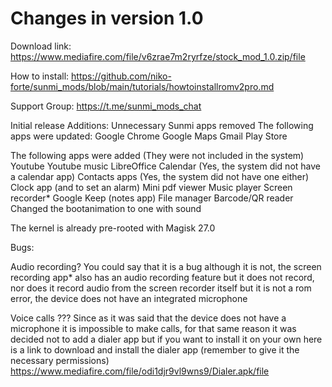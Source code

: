 # Changes in version 1.0

Download link:
https://www.mediafire.com/file/v6zrae7m2ryrfze/stock_mod_1.0.zip/file

How to install:
https://github.com/niko-forte/sunmi_mods/blob/main/tutorials/howtoinstallromv2pro.md

Support Group: https://t.me/sunmi_mods_chat

Initial release
Additions:
Unnecessary Sunmi apps removed
The following apps were updated:
Google Chrome
Google Maps
Gmail
Play Store

The following apps were added (They were not included in the system)
Youtube
Youtube music
LibreOffice
Calendar (Yes, the system did not have a calendar app)
Contacts apps (Yes, the system did not have one either)
Clock app (and to set an alarm)
Mini pdf viewer
Music player
Screen recorder*
Google Keep (notes app)
File manager
Barcode/QR reader
Changed the bootanimation to one with sound

The kernel is already pre-rooted with Magisk 27.0

Bugs:

Audio recording? You could say that it is a bug although
it is not, the screen recording app* also has an audio recording feature
but it does not record, nor does it record audio from the screen recorder itself
but it is not a rom error, the device does not have an integrated microphone

Voice calls ??? Since as it was said that the device does not have a microphone
it is impossible to make calls, for that same reason it was decided not to add a dialer app
but if you want to install it on your own here is a link to download and install the dialer app
(remember to give it the necessary permissions)
https://www.mediafire.com/file/odi1djr9vl9wns9/Dialer.apk/file
